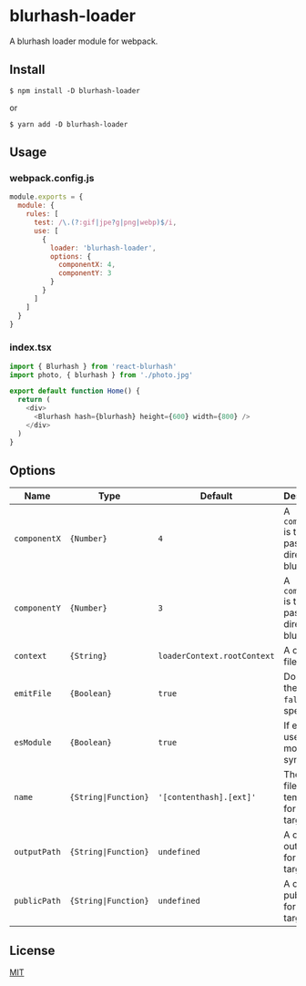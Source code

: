 # blurhash-loader

A blurhash loader module for webpack.

## Install

```console
$ npm install -D blurhash-loader
```

or

```console
$ yarn add -D blurhash-loader
```

## Usage

### webpack.config.js

```javascript
module.exports = {
  module: {
    rules: [
      test: /\.(?:gif|jpe?g|png|webp)$/i,
      use: [
        {
          loader: 'blurhash-loader',
          options: {
            componentX: 4,
            componentY: 3
          }
        }
      ]
    ]
  }
}
```

### index.tsx

```typescript
import { Blurhash } from 'react-blurhash'
import photo, { blurhash } from './photo.jpg'

export default function Home() {
  return (
    <div>
      <Blurhash hash={blurhash} height={600} width={800} />
    </div>
  )
}
```

## Options

| Name         | Type                 | Default                     | Description                                              |
| ------------ | -------------------- | --------------------------- | -------------------------------------------------------- |
| `componentX` | `{Number}`           | `4`                         | A `componentX` is the value passed directly to blurhash. |
| `componentY` | `{Number}`           | `3`                         | A `componentY` is the value passed directly to blurhash. |
| `context`    | `{String}`           | `loaderContext.rootContext` | A custom file context.                                   |
| `emitFile`   | `{Boolean}`          | `true`                      | Don't emit the file if `false` is specified.             |
| `esModule`   | `{Boolean}`          | `true`                      | If enabled, use the ES modules syntax.                   |
| `name`       | `{String\|Function}` | `'[contenthash].[ext]'`     | The filename template for the target file.               |
| `outputPath` | `{String\|Function}` | `undefined`                 | A custom output path for the target file.                |
| `publicPath` | `{String\|Function}` | `undefined`                 | A custom public path for the target file.                |

## License

[MIT](LICENSE)
